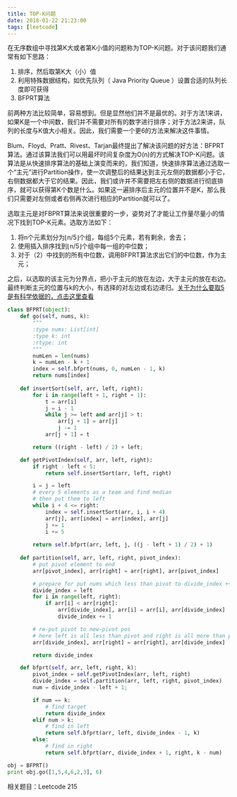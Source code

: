 ```yaml
---
title: TOP-K问题
date: 2018-01-22 21:23:00
tags: [leetcode]
---
```


在无序数组中寻找第K大或者第K小值的问题称为TOP-K问题。对于该问题我们通常有如下思路：

1. 排序，然后取第K大（小）值
2. 利用特殊数据结构，如优先队列（ Java Priority Queue ）设置合适的队列长度即可获得
3. BFPRT算法

前两种方法比较简单，容易想到。但是显然他们并不是最优的。对于方法1来讲，如果K是一个中间数，我们并不需要对所有的数字进行排序；对于方法2来讲，队列的长度与K值大小相关。因此，我们需要一个更6的方法来解决这件事情。

Blum、Floyd、Pratt、Rivest、Tarjan最终提出了解决该问题的好方法：BFPRT算法。通过该算法我们可以用最坏时间复杂度为O(n)的方式解决TOP-K问题。该算法是从快速排序算法的基础上演变而来的，我们知道，快速排序算法通过选取一个“主元”进行Partition操作，使一次调整后的结果达到主元左侧的数据都小于它，右侧数据都大于它的结果。因此，我们或许并不需要把左右侧的数据进行彻底排序，就可以获得第K个数是什么。如果这一遍排序后主元的位置并不是K，那么我们只需要对左侧或者右侧再次进行相应的Partition就可以了。

选取主元是对FBPRT算法来说很重要的一步，姿势对了才能让工作量尽量小的情况下找到TOP-K元素。选取方法如下：

1. 将n个元素划分为⌊n/5⌋个组，每组5个元素，若有剩余，舍去； 
2. 使用插入排序找到⌊n/5⌋个组中每一组的中位数； 
3. 对于（2）中找到的所有中位数，调用BFPRT算法求出它们的中位数，作为主元； 

之后，以选取的该主元为分界点，把小于主元的放在左边，大于主元的放在右边。最终判断主元的位置与k的大小，有选择的对左边或右边递归。[关于为什么要取5是有科学依据的，点击这里查看](https://www.61mon.com/index.php/archives/175/)

```python
class BFPRT(object):
    def go(self, nums, k):
        """
        :type nums: List[int]
        :type k: int
        :rtype: int
        """
        numLen = len(nums)
        k = numLen - k + 1
        index = self.bfprt(nums, 0, numLen - 1, k)
        return nums[index]
    
    def insertSort(self, arr, left, right):
        for i in range(left + 1, right + 1):
            t = arr[i]
            j = i - 1
            while j >= left and arr[j] > t:
                arr[j + 1] = arr[j]
                j -= 1
            arr[j + 1] = t

        return ((right - left) / 2) + left;

    def getPivotIndex(self, arr, left, right):
        if right - left < 5:
            return self.insertSort(arr, left, right)

        i = j = left
        # every 5 elements as a team and find median
        # then put them to left
        while i + 4 <= right:
            index = self.insertSort(arr, i, i + 4)
            arr[j], arr[index] = arr[index], arr[j]
            j += 1
            i += 5
        
        return self.bfprt(arr, left, j, ((j - left + 1) / 2) + 1)
    
    def partition(self, arr, left, right, pivot_index):
        # put pivot element to end
        arr[pivot_index], arr[right] = arr[right], arr[pivot_index]

        # prepare for put nums which less than pivot to divide_index ++
        divide_index = left
        for i in range(left, right):
            if arr[i] < arr[right]:
                arr[divide_index], arr[i] = arr[i], arr[divide_index]
                divide_index += 1

        # re-put pivot to new-pivot pos
        # here left is all less than pivot and right is all more than pivot
        arr[divide_index], arr[right] = arr[right], arr[divide_index]

        return divide_index

    def bfprt(self, arr, left, right, k):
        pivot_index = self.getPivotIndex(arr, left, right)
        divide_index = self.partition(arr, left, right, pivot_index)
        num = divide_index - left + 1;

        if num == k:
            # find target
            return divide_index
        elif num > k:
            # find in left
            return self.bfprt(arr, left, divide_index - 1, k)
        else:
            # find in right
            return self.bfprt(arr, divide_index + 1, right, k - num)

obj = BFPRT()
print obj.go([1,5,4,6,2,3], 6)
```

相关题目：Leetcode 215

